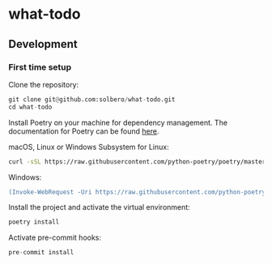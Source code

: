 # what-todo

## Development

### First time setup
Clone the repository:
```python
git clone git@github.com:solbero/what-todo.git
cd what-todo
```

Install Poetry on your machine for dependency management. The documentation for Poetry can be found [here](https://python-poetry.org/docs/).

macOS, Linux  or Windows Subsystem for Linux:
```sh
curl -sSL https://raw.githubusercontent.com/python-poetry/poetry/master/get-poetry.py | python -
```

Windows:
```ps
(Invoke-WebRequest -Uri https://raw.githubusercontent.com/python-poetry/poetry/master/get-poetry.py -UseBasicParsing).Content | python -
```

Install the project and activate the virtual environment:
```python
poetry install
```

Activate pre-commit hooks:
```python
pre-commit install
```
